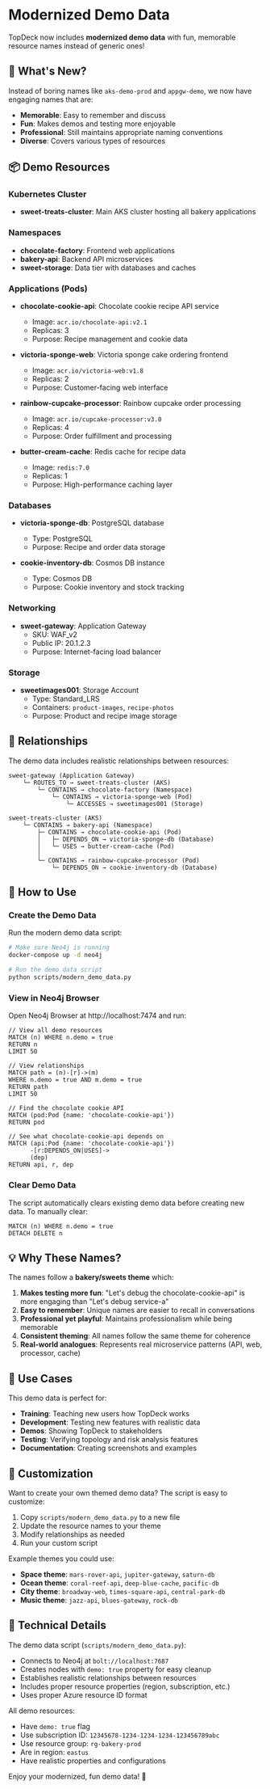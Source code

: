 # Modernized Demo Data

TopDeck now includes **modernized demo data** with fun, memorable resource names instead of generic ones!

## 🍰 What's New?

Instead of boring names like `aks-demo-prod` and `appgw-demo`, we now have engaging names that are:
- **Memorable**: Easy to remember and discuss
- **Fun**: Makes demos and testing more enjoyable
- **Professional**: Still maintains appropriate naming conventions
- **Diverse**: Covers various types of resources

## 📦 Demo Resources

### Kubernetes Cluster
- **sweet-treats-cluster**: Main AKS cluster hosting all bakery applications

### Namespaces
- **chocolate-factory**: Frontend web applications
- **bakery-api**: Backend API microservices
- **sweet-storage**: Data tier with databases and caches

### Applications (Pods)
- **chocolate-cookie-api**: Chocolate cookie recipe API service
  - Image: `acr.io/chocolate-api:v2.1`
  - Replicas: 3
  - Purpose: Recipe management and cookie data

- **victoria-sponge-web**: Victoria sponge cake ordering frontend
  - Image: `acr.io/victoria-web:v1.8`
  - Replicas: 2
  - Purpose: Customer-facing web interface

- **rainbow-cupcake-processor**: Rainbow cupcake order processing
  - Image: `acr.io/cupcake-processor:v3.0`
  - Replicas: 4
  - Purpose: Order fulfillment and processing

- **butter-cream-cache**: Redis cache for recipe data
  - Image: `redis:7.0`
  - Replicas: 1
  - Purpose: High-performance caching layer

### Databases
- **victoria-sponge-db**: PostgreSQL database
  - Type: PostgreSQL
  - Purpose: Recipe and order data storage

- **cookie-inventory-db**: Cosmos DB instance
  - Type: Cosmos DB
  - Purpose: Cookie inventory and stock tracking

### Networking
- **sweet-gateway**: Application Gateway
  - SKU: WAF_v2
  - Public IP: 20.1.2.3
  - Purpose: Internet-facing load balancer

### Storage
- **sweetimages001**: Storage Account
  - Type: Standard_LRS
  - Containers: `product-images`, `recipe-photos`
  - Purpose: Product and recipe image storage

## 🔗 Relationships

The demo data includes realistic relationships between resources:

```
sweet-gateway (Application Gateway)
    └─ ROUTES_TO → sweet-treats-cluster (AKS)
        └─ CONTAINS → chocolate-factory (Namespace)
            └─ CONTAINS → victoria-sponge-web (Pod)
                └─ ACCESSES → sweetimages001 (Storage)

sweet-treats-cluster (AKS)
    └─ CONTAINS → bakery-api (Namespace)
        ├─ CONTAINS → chocolate-cookie-api (Pod)
        │   ├─ DEPENDS_ON → victoria-sponge-db (Database)
        │   └─ USES → butter-cream-cache (Pod)
        │
        └─ CONTAINS → rainbow-cupcake-processor (Pod)
            └─ DEPENDS_ON → cookie-inventory-db (Database)
```

## 🚀 How to Use

### Create the Demo Data

Run the modern demo data script:

```bash
# Make sure Neo4j is running
docker-compose up -d neo4j

# Run the demo data script
python scripts/modern_demo_data.py
```

### View in Neo4j Browser

Open Neo4j Browser at http://localhost:7474 and run:

```cypher
// View all demo resources
MATCH (n) WHERE n.demo = true
RETURN n
LIMIT 50

// View relationships
MATCH path = (n)-[r]->(m)
WHERE n.demo = true AND m.demo = true
RETURN path
LIMIT 50

// Find the chocolate cookie API
MATCH (pod:Pod {name: 'chocolate-cookie-api'})
RETURN pod

// See what chocolate-cookie-api depends on
MATCH (api:Pod {name: 'chocolate-cookie-api'})
      -[r:DEPENDS_ON|USES]->
      (dep)
RETURN api, r, dep
```

### Clear Demo Data

The script automatically clears existing demo data before creating new data. To manually clear:

```cypher
MATCH (n) WHERE n.demo = true
DETACH DELETE n
```

## 💡 Why These Names?

The names follow a **bakery/sweets theme** which:

1. **Makes testing more fun**: "Let's debug the chocolate-cookie-api" is more engaging than "Let's debug service-a"
2. **Easy to remember**: Unique names are easier to recall in conversations
3. **Professional yet playful**: Maintains professionalism while being memorable
4. **Consistent theming**: All names follow the same theme for coherence
5. **Real-world analogues**: Represents real microservice patterns (API, web, processor, cache)

## 🎯 Use Cases

This demo data is perfect for:

- **Training**: Teaching new users how TopDeck works
- **Development**: Testing new features with realistic data
- **Demos**: Showing TopDeck to stakeholders
- **Testing**: Verifying topology and risk analysis features
- **Documentation**: Creating screenshots and examples

## 🔄 Customization

Want to create your own themed demo data? The script is easy to customize:

1. Copy `scripts/modern_demo_data.py` to a new file
2. Update the resource names to your theme
3. Modify relationships as needed
4. Run your custom script

Example themes you could use:
- **Space theme**: `mars-rover-api`, `jupiter-gateway`, `saturn-db`
- **Ocean theme**: `coral-reef-api`, `deep-blue-cache`, `pacific-db`
- **City theme**: `broadway-web`, `times-square-api`, `central-park-db`
- **Music theme**: `jazz-api`, `blues-gateway`, `rock-db`

## 📝 Technical Details

The demo data script (`scripts/modern_demo_data.py`):
- Connects to Neo4j at `bolt://localhost:7687`
- Creates nodes with `demo: true` property for easy cleanup
- Establishes realistic relationships between resources
- Includes proper resource properties (region, subscription, etc.)
- Uses proper Azure resource ID format

All demo resources:
- Have `demo: true` flag
- Use subscription ID: `12345678-1234-1234-1234-123456789abc`
- Use resource group: `rg-bakery-prod`
- Are in region: `eastus`
- Have realistic properties and configurations

Enjoy your modernized, fun demo data! 🎉
